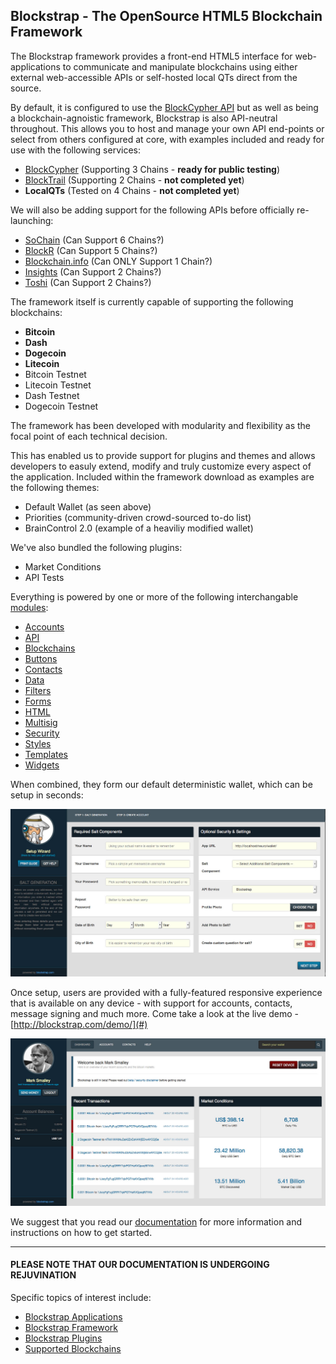 ## Blockstrap - The OpenSource HTML5 Blockchain Framework

The Blockstrap framework provides a front-end HTML5 interface for web-applications to communicate and manipulate blockchains using either external web-accessible APIs or self-hosted local QTs direct from the source.

By default, it is configured to use the [BlockCypher API](http://blocksypher.com) but as well as being a blockchain-agnoistic framework, Blockstrap is also API-neutral throughout. This allows you to host and manage your own API end-points or select from others configured at core, with examples included and ready for use with the following services:

* [BlockCypher](http://blockcypher.com) (Supporting 3 Chains - __ready for public testing__)
* [BlockTrail](http://blocktrail.com) (Supporting 2 Chains - __not completed yet__)
* __LocalQTs__ (Tested on 4 Chains - __not completed yet__)

We will also be adding support for the following APIs before officially re-launching:

* [SoChain](http://chain.so) (Can Support 6 Chains?)
* [BlockR](http://blockchain.info) (Can Support 5 Chains?)
* [Blockchain.info](http://blockchain.info) (Can ONLY Support 1 Chain?)
* [Insights](http://insights.io) (Can Support 2 Chains?)
* [Toshi](http://toshi.io) (Can Support 2 Chains?)

The framework itself is currently capable of supporting the following blockchains:

* __Bitcoin__
* __Dash__
* __Dogecoin__
* __Litecoin__
* Bitcoin Testnet
* Litecoin Testnet
* Dash Testnet
* Dogecoin Testnet

The framework has been developed with modularity and flexibility as the focal point of each technical decision. 

This has enabled us to provide support for plugins and themes and allows developers to easuly extend, modify and truly customize every aspect of the application. Included within the framework download as examples are the following themes:

* Default Wallet (as seen above)
* Priorities (community-driven crowd-sourced to-do list)
* BrainControl 2.0 (example of a heaviliy modified wallet)

We've also bundled the following plugins:

* Market Conditions
* API Tests

Everything is powered by one or more of the following interchangable [modules](modules/):

* [Accounts](docs/en/framework/modules/accounts/)
* [API](http://docs.blockstrap.com/en/framework/modules/api/)
* [Blockchains](http://docs.blockstrap.com/en/framework/modules/blockchains/)
* [Buttons](http://docs.blockstrap.com/en/framework/modules/buttons/)
* [Contacts](http://docs.blockstrap.com/en/framework/modules/contacts/)
* [Data](http://docs.blockstrap.com/en/framework/modules/data/)
* [Filters](http://docs.blockstrap.com/en/framework/modules/filters/)
* [Forms](http://docs.blockstrap.com/en/framework/modules/forms/)
* [HTML](http://docs.blockstrap.com/en/framework/modules/html/)
* [Multisig](http://docs.blockstrap.com/en/framework/modules/multisig/)
* [Security](http://docs.blockstrap.com/en/framework/modules/security/)
* [Styles](http://docs.blockstrap.com/en/framework/modules/styles/)
* [Templates](http://docs.blockstrap.com/en/framework/modules/templates/)
* [Widgets](http://docs.blockstrap.com/en/framework/modules/widgets/)

When combined, they form our default deterministic wallet, which can be setup in seconds:

![Wallet Screen-Shot](docs/img/setup.jpg)

Once setup, users are provided with a fully-featured responsive experience that is available on any device - with support for accounts, contacts, message signing and much more. Come take a look at the live demo - [http://blockstrap.com/demo/](#)

![Wallet Screen-Shot](docs/img/dashboard.jpg)

We suggest that you read our [documentation](#) for more information and instructions on how to get started.

-----

#### PLEASE NOTE THAT OUR DOCUMENTATION IS UNDERGOING REJUVINATION

Specific topics of interest include:

* [Blockstrap Applications](docs/en/applications)
* [Blockstrap Framework](docs/en/framework)
* [Blockstrap Plugins](docs/en/plugins)
* [Supported Blockchains](docs/en/blockchains)
